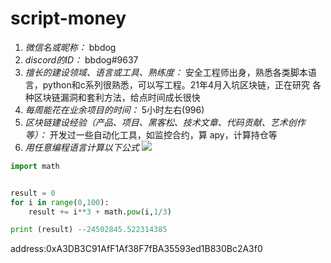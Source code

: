 # script-money

1. *微信名或昵称：* bbdog
2. *discord的ID：* bbdog#9637
3. *擅长的建设领域、语言或工具、熟练度：*  安全工程师出身，熟悉各类脚本语言，python和c系列很熟悉，可以写工程。21年4月入坑区块链，正在研究 各种区块链漏洞和套利方法，给点时间成长很快
4. *每周能花在业余项目的时间：* 5小时左右(996)
5. *区块链建设经验（产品、项目、黑客松、技术文章、代码贡献、艺术创作等）：*  开发过一些自动化工具，如监控合约，算 apy，计算持仓等
6. *用任意编程语言计算以下公式*
![](https://latex.codecogs.com/svg.image?\sum_{n=1}^{100}\left&space;(n^{3}-\sqrt[3]{n}&space;\right&space;))

```python
import math


result = 0
for i in range(0,100):
    result += i**3 + math.pow(i,1/3)

print (result) --24502845.522314385
```

address:0xA3DB3C91AfF1Af38F7fBA35593ed1B830Bc2A3f0
